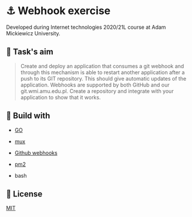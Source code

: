 
# ⚓ Webhook exercise

Developed during Internet technologies 2020/21L course at Adam Mickiewicz University.  

## 🎯 Task's aim

> Create and deploy an application that consumes a git webhook and through this mechanism is able to restart another application after a push to its GIT repository. This should give automatic updates of the application. Webhooks are supported by both GitHub and our git.wmi.amu.edu.pl. Create a repository and integrate with your application to show that it works.
  

## 🔨 Build with

-  [GO](https://golang.org/)

-  [mux](https://github.com/gorilla/mux)

-  [Github webhooks](https://docs.github.com/en/developers/webhooks-and-events/webhooks/)

-  [pm2](https://pm2.keymetrics.io/)

- bash

  

## 🔏 License

[MIT](https://choosealicense.com/licenses/mit/)
